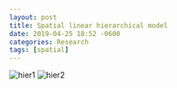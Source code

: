 ```yaml
---
layout: post
title: Spatial linear hierarchical model
date: 2019-04-25 18:52 -0600
categories: Research
tags: [spatial]
---
```



![hier1](https://ylyy93.github.io/my_blog/assets/posts/spatial/img/hier1.png)
![hier2](https://ylyy93.github.io/my_blog/assets/posts/spatial/img/hier2.png)
 
